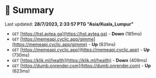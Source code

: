 # 📖 Summary
Last updated: **28/7/2023, 2:33:57 PTG "Asia/Kuala_Lumpur"**

- `GET` [https://hst.aytea.ga](https://hst.aytea.ga) - **Down** (185ms)
- `GET` [https://memeapi.cyclic.app/gimme](https://memeapi.cyclic.app/gimme) - **Up** (831ms)
- `GET` [https://memeapi.cyclic.app](https://memeapi.cyclic.app) - **Up** (730ms)
- `GET` [https://klik.ml/health](https://klik.ml/health) - **Down** (409ms)
- `GET` [https://dumb.onrender.com](https://dumb.onrender.com) - **Up** (623ms)
